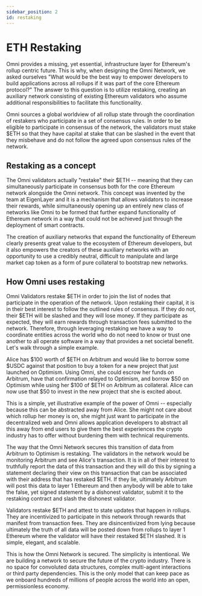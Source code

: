 ```yaml
---
sidebar_position: 2
id: restaking
---
```


# ETH Restaking

Omni provides a missing, yet essential, infrastructure layer for Ethereum's rollup centric future. This is why, when designing the Omni Network, we asked ourselves "What would be the best way to empower developers to build applications across all rollups if it was part of the core Ethereum protocol?" The answer to this question is to utilize restaking, creating an auxiliary network consisting of existing Ethereum validators who assume additional responsibilities to facilitate this functionality.

Omni sources a global worldview of all rollup state through the coordination of restakers who participate in a set of consensus rules. In order to be eligible to participate in consensus of the network, the validators must stake $ETH so that they have capital at stake that can be slashed in the event that they misbehave and do not follow the agreed upon consensus rules of the network.

## Restaking as a concept

The Omni validators actually "restake" their $ETH -- meaning that they can simultaneously participate in consensus both for the core Ethereum network alongside the Omni network. This concept was invented by the team at EigenLayer and it is a mechanism that allows validators to increase their rewards, while simultaneously opening up an entirely new class of networks like Omni to be formed that further expand functionality of Ethereum network in a way that could not be achieved just through the deployment of smart contracts.

The creation of auxiliary networks that expand the functionality of Ethereum clearly presents great value to the ecosystem of Ethereum developers, but it also empowers the creators of these auxiliary networks with an opportunity to use a credibly neutral, difficult to manipulate and large market cap token as a form of pure collateral to bootstrap new networks.

## How Omni uses restaking

Omni Validators restake $ETH in order to join the list of nodes that participate in the operation of the network. Upon restaking their capital, it is in their best interest to follow the outlined rules of consensus. If they do not, their $ETH will be slashed and they will lose money. If they participate as expected, they will earn rewards through transaction fees submitted to the network. Therefore, through leveraging restaking we have a way to coordinate entities across the world who do not need to know or trust one another to all operate software in a way that provides a net societal benefit. Let's walk through a simple example.

Alice has $100 worth of $ETH on Arbitrum and would like to borrow some $USDC against that position to buy a token for a new project that just launched on Optimism. Using Omni, she could escrow her funds on Arbitrum, have that confirmation relayed to Optimism, and borrow $50 on Optimism while using her $100 of $ETH on Arbitrum as collateral. Alice can now use that $50 to invest in the new project that she is excited about.

This is a simple, yet illustrative example of the power of Omni -- especially because this can be abstracted away from Alice. She might not care about which rollup her money is on, she might just want to participate in the decentralized web and Omni allows application developers to abstract all this away from end users to give them the best experiences the crypto industry has to offer without burdening them with technical requirements.

The way that the Omni Network secures this transition of data from Arbitrum to Optimism is restaking. The validators in the network would be monitoring Arbitrum and see Alice's transaction. It is in all of their interest to truthfully report the data of this transaction and they will do this by signing a statement declaring their view on this transaction that can be associated with their address that has restaked $ETH. If they lie, ultimately Arbitrum will post this data to layer 1 Ethereum and then anybody will be able to take the false, yet signed statement by a dishonest validator, submit it to the restaking contract and slash the dishonest validator.

Validators restake $ETH and attest to state updates that happen in rollups. They are incentivized to participate in this network through rewards that manifest from transaction fees. They are disincentivized from lying because ultimately the truth of all data will be posted down from rollups to layer 1 Ethereum where the validator will have their restaked $ETH slashed. It is simple, elegant, and scalable.

This is how the Omni Network is secured. The simplicity is intentional. We are building a network to secure the future of the crypto industry. There is no space for convoluted data structures, complex multi-agent interactions or third party dependencies. This is the only model that can keep pace as we onboard hundreds of millions of people across the world into an open, permissionless economy.
